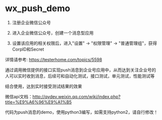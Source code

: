 # wx_push_demo

1. 注册企业微信公众号

2. 进入企业微信公众号，创建一个消息型应用

3. 设置该应用的相关权限后，进入"设置" -> "权限管理" -> "普通管理组"，获得CorpID和Secret

详情请参考: https://testerhome.com/topics/5598

通过调用微信提供的接口实现push消息到企业号应用中，从而达到关注企业号的人可以实时收到消息，后续可和自动化测试，接口测试，单元测试，性能测试等

结合使用，达到实时接受测试结果的效果

微信api文档：http://qydev.weixin.qq.com/wiki/index.php?title=%E9%A6%96%E9%A1%B5

代码为push消息的demo，使用python3编写，如需支持python2，请自行修改！
